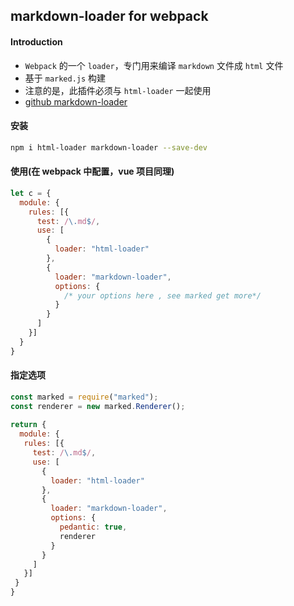 ## markdown-loader for webpack

#### Introduction
* `Webpack` 的一个 `loader`，专门用来编译 `markdown` 文件成 `html` 文件
* 基于 `marked.js` 构建
* 注意的是，此插件必须与 `html-loader` 一起使用
* [github markdown-loader](https://github.com/peerigon/markdown-loader)


#### 安装
```bash
npm i html-loader markdown-loader --save-dev
```

#### 使用(在 webpack 中配置，vue 项目同理)
```js
let c = {
  module: {
    rules: [{
      test: /\.md$/,
      use: [
        {
          loader: "html-loader"
        },
        {
          loader: "markdown-loader",
          options: {
            /* your options here , see marked get more*/
          }
        }
      ]
    }]
  }
}
```


#### 指定选项
```js
const marked = require("marked");
const renderer = new marked.Renderer();
 
return {
  module: {
   rules: [{
     test: /\.md$/,
     use: [
       {
         loader: "html-loader"
       },
       {
         loader: "markdown-loader",
         options: {
           pedantic: true,
           renderer
         }
       }
     ]
   }]
 }
}
```


